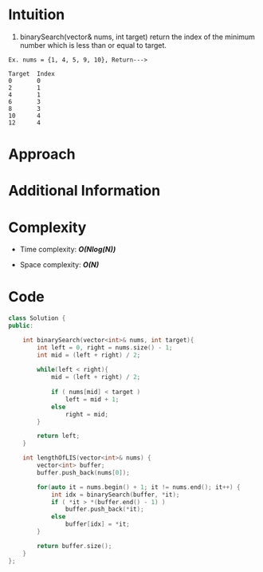 
# Intuition
1. binarySearch(vector<int>& nums, int target) return the index of the minimum number which is less than or equal to target.
```
Ex. nums = {1, 4, 5, 9, 10}, Return--->

Target  Index
0       0
2       1
4       1
6       3
8       3
10      4
12      4
```
# Approach

# Additional Information

# Complexity
- Time complexity:  ***O(Nlog(N))***
<!-- Add your time complexity here, e.g. $$O(n)$$ -->

- Space complexity: ***O(N)***
<!-- Add your space complexity here, e.g. $$O(n)$$ -->

# Code
```cpp
class Solution {
public:

    int binarySearch(vector<int>& nums, int target){
        int left = 0, right = nums.size() - 1;
        int mid = (left + right) / 2;
        
        while(left < right){
            mid = (left + right) / 2;
            
            if ( nums[mid] < target )
                left = mid + 1;
            else
                right = mid;
        }

        return left;
    }

    int lengthOfLIS(vector<int>& nums) {
        vector<int> buffer;
        buffer.push_back(nums[0]);

        for(auto it = nums.begin() + 1; it != nums.end(); it++) {
            int idx = binarySearch(buffer, *it);
            if ( *it > *(buffer.end() - 1) )
                buffer.push_back(*it);
            else
                buffer[idx] = *it;
        }

        return buffer.size();
    }
};
```
